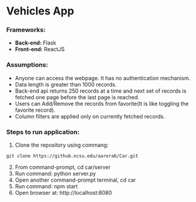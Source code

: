 # Vehicles App

### Frameworks:  
* **Back-end:** Flask
* **Front-end:** ReactJS    
    
### Assumptions:  
* Anyone can access the webpage. It has no authentication mechanism.    
* Data length is greater than 1000 records.   
* Back-end api returns 250 records at a time and next set of records is fetched one page before the last page is reached.   
* Users can Add/Remove the records from favorite(It is like toggling the favorite record).   
* Column filters are applied only on currently fetched records.  
    
### Steps to run application:   
1. Clone the repository using commang:  
```
git clone https://github.ncsu.edu/aarora6/Car.git

```   
2. From command-prompt, cd car/server  
3. Run command: python server.py   
4. Open another command-prompt terminal, cd car    
5. Run command: npm start   
6. Open browser at: http://localhost:8080
